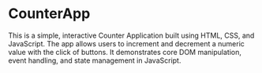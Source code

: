 # CounterApp
This is a simple, interactive Counter Application built using HTML, CSS, and JavaScript. The app allows users to increment and decrement a numeric value with the click of buttons. It demonstrates core DOM manipulation, event handling, and state management in JavaScript.
